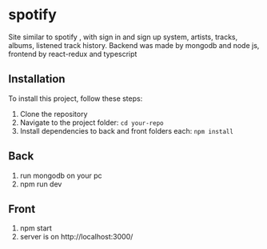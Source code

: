 # spotify
Site similar to spotify , with sign in and sign up system, artists, tracks, albums, listened track history. Backend was made by mongodb and node js, frontend by react-redux and typescript

## Installation

To install this project, follow these steps:

1. Clone the repository
2. Navigate to the project folder: `cd your-repo`
3. Install dependencies to back and front folders each: `npm install`

## Back

1) run mongodb on your pc
2) npm run dev

## Front
1) npm start
2) server is on http://localhost:3000/
